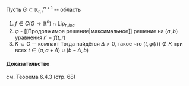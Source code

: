 Пусть $G\subset\mathbb{R}_{t,r}^{n+1}$ -- область
1. $f\in C(G\rightarrow\mathbb{R}^n)\cap\operatorname{Lip}_{r,loc}$
2. $\varphi$ - [[Продолжимое решение|максимальное]] решение на $(a,b)$ уравнения $r'=f(t,r)$
3. $K\subset G$ -- компакт
Тогда найдётся $\Delta>0$, такое что $(t,\varphi(t))\not\in K$ при всех $t\in(a,a+\Delta)\cup(b-\Delta,b)$
#### Доказательство 
см. Теорема 6.4.3 (стр. 68)
